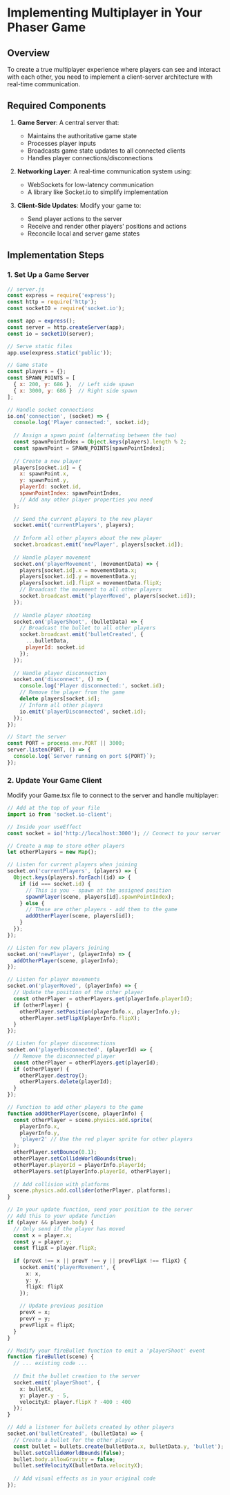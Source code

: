 # Implementing Multiplayer in Your Phaser Game

## Overview

To create a true multiplayer experience where players can see and interact with each other, you need to implement a client-server architecture with real-time communication.

## Required Components

1. **Game Server**: A central server that:
   - Maintains the authoritative game state
   - Processes player inputs
   - Broadcasts game state updates to all connected clients
   - Handles player connections/disconnections

2. **Networking Layer**: A real-time communication system using:
   - WebSockets for low-latency communication
   - A library like Socket.io to simplify implementation

3. **Client-Side Updates**: Modify your game to:
   - Send player actions to the server
   - Receive and render other players' positions and actions
   - Reconcile local and server game states

## Implementation Steps

### 1. Set Up a Game Server

```javascript
// server.js
const express = require('express');
const http = require('http');
const socketIO = require('socket.io');

const app = express();
const server = http.createServer(app);
const io = socketIO(server);

// Serve static files
app.use(express.static('public'));

// Game state
const players = {};
const SPAWN_POINTS = [
  { x: 200, y: 686 },  // Left side spawn
  { x: 3000, y: 686 }  // Right side spawn
];

// Handle socket connections
io.on('connection', (socket) => {
  console.log('Player connected:', socket.id);
  
  // Assign a spawn point (alternating between the two)
  const spawnPointIndex = Object.keys(players).length % 2;
  const spawnPoint = SPAWN_POINTS[spawnPointIndex];
  
  // Create a new player
  players[socket.id] = {
    x: spawnPoint.x,
    y: spawnPoint.y,
    playerId: socket.id,
    spawnPointIndex: spawnPointIndex,
    // Add any other player properties you need
  };
  
  // Send the current players to the new player
  socket.emit('currentPlayers', players);
  
  // Inform all other players about the new player
  socket.broadcast.emit('newPlayer', players[socket.id]);
  
  // Handle player movement
  socket.on('playerMovement', (movementData) => {
    players[socket.id].x = movementData.x;
    players[socket.id].y = movementData.y;
    players[socket.id].flipX = movementData.flipX;
    // Broadcast the movement to all other players
    socket.broadcast.emit('playerMoved', players[socket.id]);
  });
  
  // Handle player shooting
  socket.on('playerShoot', (bulletData) => {
    // Broadcast the bullet to all other players
    socket.broadcast.emit('bulletCreated', {
      ...bulletData,
      playerId: socket.id
    });
  });
  
  // Handle player disconnection
  socket.on('disconnect', () => {
    console.log('Player disconnected:', socket.id);
    // Remove the player from the game
    delete players[socket.id];
    // Inform all other players
    io.emit('playerDisconnected', socket.id);
  });
});

// Start the server
const PORT = process.env.PORT || 3000;
server.listen(PORT, () => {
  console.log(`Server running on port ${PORT}`);
});
```

### 2. Update Your Game Client

Modify your Game.tsx file to connect to the server and handle multiplayer:

```typescript
// Add at the top of your file
import io from 'socket.io-client';

// Inside your useEffect
const socket = io('http://localhost:3000'); // Connect to your server

// Create a map to store other players
let otherPlayers = new Map();

// Listen for current players when joining
socket.on('currentPlayers', (players) => {
  Object.keys(players).forEach((id) => {
    if (id === socket.id) {
      // This is you - spawn at the assigned position
      spawnPlayer(scene, players[id].spawnPointIndex);
    } else {
      // These are other players - add them to the game
      addOtherPlayer(scene, players[id]);
    }
  });
});

// Listen for new players joining
socket.on('newPlayer', (playerInfo) => {
  addOtherPlayer(scene, playerInfo);
});

// Listen for player movements
socket.on('playerMoved', (playerInfo) => {
  // Update the position of the other player
  const otherPlayer = otherPlayers.get(playerInfo.playerId);
  if (otherPlayer) {
    otherPlayer.setPosition(playerInfo.x, playerInfo.y);
    otherPlayer.setFlipX(playerInfo.flipX);
  }
});

// Listen for player disconnections
socket.on('playerDisconnected', (playerId) => {
  // Remove the disconnected player
  const otherPlayer = otherPlayers.get(playerId);
  if (otherPlayer) {
    otherPlayer.destroy();
    otherPlayers.delete(playerId);
  }
});

// Function to add other players to the game
function addOtherPlayer(scene, playerInfo) {
  const otherPlayer = scene.physics.add.sprite(
    playerInfo.x, 
    playerInfo.y, 
    'player2' // Use the red player sprite for other players
  );
  otherPlayer.setBounce(0.1);
  otherPlayer.setCollideWorldBounds(true);
  otherPlayer.playerId = playerInfo.playerId;
  otherPlayers.set(playerInfo.playerId, otherPlayer);
  
  // Add collision with platforms
  scene.physics.add.collider(otherPlayer, platforms);
}

// In your update function, send your position to the server
// Add this to your update function
if (player && player.body) {
  // Only send if the player has moved
  const x = player.x;
  const y = player.y;
  const flipX = player.flipX;
  
  if (prevX !== x || prevY !== y || prevFlipX !== flipX) {
    socket.emit('playerMovement', {
      x: x,
      y: y,
      flipX: flipX
    });
    
    // Update previous position
    prevX = x;
    prevY = y;
    prevFlipX = flipX;
  }
}

// Modify your fireBullet function to emit a 'playerShoot' event
function fireBullet(scene) {
  // ... existing code ...
  
  // Emit the bullet creation to the server
  socket.emit('playerShoot', {
    x: bulletX,
    y: player.y - 5,
    velocityX: player.flipX ? -400 : 400
  });
}

// Add a listener for bullets created by other players
socket.on('bulletCreated', (bulletData) => {
  // Create a bullet for the other player
  const bullet = bullets.create(bulletData.x, bulletData.y, 'bullet');
  bullet.setCollideWorldBounds(false);
  bullet.body.allowGravity = false;
  bullet.setVelocityX(bulletData.velocityX);
  
  // Add visual effects as in your original code
});
```